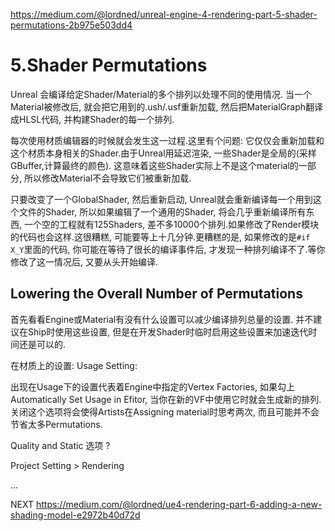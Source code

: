 https://medium.com/@lordned/unreal-engine-4-rendering-part-5-shader-permutations-2b975e503dd4

# 5.Shader Permutations
Unreal 会编译给定Shader/Material的多个排列以处理不同的使用情况. 当一个Material被修改后, 就会把它用到的.ush/.usf重新加载, 然后把MaterialGraph翻译成HLSL代码, 并构建Shader的每一个排列.

每次使用材质编辑器的时候就会发生这一过程.这里有个问题: 它仅仅会重新加载和这个材质本身相关的Shader.由于Unreal用延迟渲染, 一些Shader是全局的(采样GBuffer,计算最终的颜色). 这意味着这些Shader实际上不是这个material的一部分, 所以修改Material不会导致它们被重新加载.

只要改变了一个GlobalShader, 然后重新启动, Unreal就会重新编译每一个用到这个文件的Shader, 所以如果编辑了一个通用的Shader, 将会几乎重新编译所有东西, 一个空的工程就有125Shaders, 差不多10000个排列.如果修改了Render模块的代码也会这样.这很糟糕, 可能要等上十几分钟.更糟糕的是, 如果修改的是`#if X_Y`里面的代码, 你可能在等待了很长的编译事件后, 才发现一种排列编译不了.等你修改了这一情况后, 又要从头开始编译.

## Lowering the Overall Number of Permutations

首先看看Engine或Material有没有什么设置可以减少编译排列总量的设置. 并不建议在Ship时使用这些设置, 但是在开发Shader时临时启用这些设置来加速迭代时间还是可以的.

在材质上的设置: Usage Setting:

出现在Usage下的设置代表着Engine中指定的Vertex Factories, 如果勾上Automatically Set Usage in Efitor, 当你在新的VF中使用它时就会生成新的排列.关闭这个选项将会使得Artists在Assigning material时思考两次, 而且可能并不会节省太多Permutations.

Quality and Static 选项 ? 

Project Setting > Rendering

... 

NEXT https://medium.com/@lordned/ue4-rendering-part-6-adding-a-new-shading-model-e2972b40d72d
